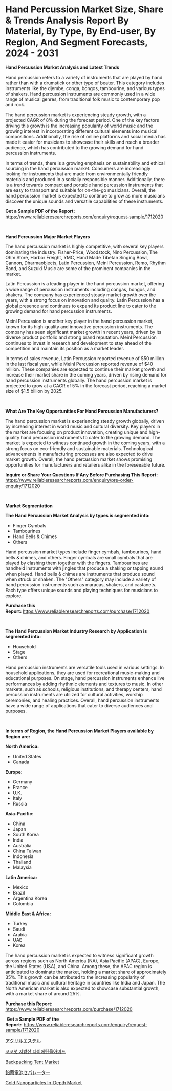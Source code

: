 <p><h1>Hand Percussion Market Size, Share & Trends Analysis Report By Material, By Type, By End-user, By Region, And Segment Forecasts, 2024 - 2031</h1></p><p><strong>Hand Percussion Market Analysis and Latest Trends</strong></p>
<p><p>Hand percussion refers to a variety of instruments that are played by hand rather than with a drumstick or other type of beater. This category includes instruments like the djembe, conga, bongos, tambourine, and various types of shakers. Hand percussion instruments are commonly used in a wide range of musical genres, from traditional folk music to contemporary pop and rock.</p><p>The hand percussion market is experiencing steady growth, with a projected CAGR of 8% during the forecast period. One of the key factors driving this growth is the increasing popularity of world music and the growing interest in incorporating different cultural elements into musical compositions. Additionally, the rise of online platforms and social media has made it easier for musicians to showcase their skills and reach a broader audience, which has contributed to the growing demand for hand percussion instruments.</p><p>In terms of trends, there is a growing emphasis on sustainability and ethical sourcing in the hand percussion market. Consumers are increasingly looking for instruments that are made from environmentally friendly materials and produced in a socially responsible manner. Additionally, there is a trend towards compact and portable hand percussion instruments that are easy to transport and suitable for on-the-go musicians. Overall, the hand percussion market is expected to continue to grow as more musicians discover the unique sounds and versatile capabilities of these instruments.</p></p>
<p><strong>Get a Sample PDF of the Report:&nbsp;</strong> <a href="https://www.reliableresearchreports.com/enquiry/request-sample/1712020">https://www.reliableresearchreports.com/enquiry/request-sample/1712020</a></p>
<p>&nbsp;</p>
<p><strong>Hand Percussion Major Market Players</strong></p>
<p><p>The hand percussion market is highly competitive, with several key players dominating the industry. Fisher-Price, Woodstock, Nino Percussion, The Ohm Store, Harbor Freight, YMC, Hand Made Tibetan Singing Bowl, Cannon, Dharmaobjects, Latin Percussion, Meinl Percussion, Remo, Rhythm Band, and Suzuki Music are some of the prominent companies in the market.</p><p>Latin Percussion is a leading player in the hand percussion market, offering a wide range of percussion instruments including congas, bongos, and shakers. The company has experienced steady market growth over the years, with a strong focus on innovation and quality. Latin Percussion has a global presence and continues to expand its product line to cater to the growing demand for hand percussion instruments.</p><p>Meinl Percussion is another key player in the hand percussion market, known for its high-quality and innovative percussion instruments. The company has seen significant market growth in recent years, driven by its diverse product portfolio and strong brand reputation. Meinl Percussion continues to invest in research and development to stay ahead of the competition and maintain its position as a market leader.</p><p>In terms of sales revenue, Latin Percussion reported revenue of $50 million in the last fiscal year, while Meinl Percussion reported revenue of $40 million. These companies are expected to continue their market growth and increase their market share in the coming years, driven by rising demand for hand percussion instruments globally. The hand percussion market is projected to grow at a CAGR of 5% in the forecast period, reaching a market size of $1.5 billion by 2025.</p></p>
<p>&nbsp;</p>
<p><strong>What Are The Key Opportunities For Hand Percussion Manufacturers?</strong></p>
<p><p>The hand percussion market is experiencing steady growth globally, driven by increasing interest in world music and cultural diversity. Key players in the market are focusing on product innovation, creating unique and high-quality hand percussion instruments to cater to the growing demand. The market is expected to witness continued growth in the coming years, with a strong focus on eco-friendly and sustainable materials. Technological advancements in manufacturing processes are also expected to drive market growth. Overall, the hand percussion market shows promising opportunities for manufacturers and retailers alike in the foreseeable future.</p></p>
<p><strong>Inquire or Share Your Questions If Any Before Purchasing This Report:</strong> <a href="https://www.reliableresearchreports.com/enquiry/pre-order-enquiry/1712020">https://www.reliableresearchreports.com/enquiry/pre-order-enquiry/1712020</a></p>
<p>&nbsp;</p>
<p><strong>Market Segmentation</strong></p>
<p><strong>The Hand Percussion Market Analysis by types is segmented into:</strong></p>
<p><ul><li>Finger Cymbals</li><li>Tambourines</li><li>Hand Bells & Chimes</li><li>Others</li></ul></p>
<p><p>Hand percussion market types include finger cymbals, tambourines, hand bells & chimes, and others. Finger cymbals are small cymbals that are played by clashing them together with the fingers. Tambourines are handheld instruments with jingles that produce a shaking or tapping sound when played. Hand bells & chimes are instruments that produce sound when struck or shaken. The "Others" category may include a variety of hand percussion instruments such as maracas, shakers, and castanets. Each type offers unique sounds and playing techniques for musicians to explore.</p></p>
<p><strong>Purchase this Report:&nbsp;</strong><a href="https://www.reliableresearchreports.com/purchase/1712020">https://www.reliableresearchreports.com/purchase/1712020</a></p>
<p>&nbsp;</p>
<p><strong>The Hand Percussion Market Industry Research by Application is segmented into:</strong></p>
<p><ul><li>Household</li><li>Stage</li><li>Others</li></ul></p>
<p><p>Hand percussion instruments are versatile tools used in various settings. In household applications, they are used for recreational music-making and educational purposes. On stage, hand percussion instruments enhance live performances by adding rhythmic elements and textures to music. In other markets, such as schools, religious institutions, and therapy centers, hand percussion instruments are utilized for cultural activities, worship ceremonies, and healing practices. Overall, hand percussion instruments have a wide range of applications that cater to diverse audiences and purposes.</p></p>
<p>&nbsp;</p>
<p><strong>In terms of Region, the Hand Percussion Market Players available by Region are:</strong></p>
<p>
    <p> <strong> North America: </strong>
        <ul>
            <li>United States</li>
            <li>Canada</li>
        </ul>
        </p> 
    <p> <strong> Europe: </strong>
        <ul>
            <li>Germany</li>
            <li>France</li>
            <li>U.K.</li>
            <li>Italy</li>
            <li>Russia</li>
        </ul>
        </p> 
    <p> <strong> Asia-Pacific: </strong>
        <ul>
            <li>China</li>
            <li>Japan</li>
            <li>South Korea</li>
            <li>India</li>
            <li>Australia</li>
            <li>China Taiwan</li>
            <li>Indonesia</li>
            <li>Thailand</li>
            <li>Malaysia</li>
        </ul>
        </p> 
    <p> <strong> Latin America: </strong>
        <ul>
            <li>Mexico</li>
            <li>Brazil</li>
            <li>Argentina Korea</li>
            <li>Colombia</li>
        </ul>
        </p> 
    <p> <strong> Middle East & Africa: </strong>
        <ul>
            <li>Turkey</li>
            <li>Saudi</li>
            <li>Arabia</li>
            <li>UAE</li>
            <li>Korea</li>
        </ul>
    </p>
    </p>
<p><p>The hand percussion market is expected to witness significant growth across regions such as North America (NA), Asia Pacific (APAC), Europe, the United States (USA), and China. Among these, the APAC region is anticipated to dominate the market, holding a market share of approximately 35%. This growth can be attributed to the increasing popularity of traditional music and cultural heritage in countries like India and Japan. The North American market is also expected to showcase substantial growth, with a market share of around 25%.</p></p>
<p><strong>Purchase this Report: </strong><a href="https://www.reliableresearchreports.com/purchase/1712020">https://www.reliableresearchreports.com/purchase/1712020</a></p>
<p>&nbsp;<strong>Get a Sample PDF of the Report:&nbsp;&nbsp;</strong><a href="https://www.reliableresearchreports.com/enquiry/request-sample/1712020">https://www.reliableresearchreports.com/enquiry/request-sample/1712020</a></p>
<p><strong></strong></p>
<p><p><a href="https://github.com/jkjreqjscoxx7/Market-Research-Report-List-1/blob/main/12952326305.md">アクリルエステル</a></p><p><a href="https://github.com/nuekbpymrrz5/Market-Research-Report-List-1/blob/main/20118695667.md">코코넛 지방산 다이에탄올아미드</a></p><p><a href="https://github.com/brenzgnarento/Market-Research-Report-List-1/blob/main/backpacking-tent-market.md">Backpacking Tent Market</a></p><p><a href="https://github.com/hilmi-2a/Market-Research-Report-List-1/blob/main/47313336306.md">鉛蓄電池セパレーター</a></p><p><a href="https://issuu.com/reportprime-2/docs/gold-nanoparticles-in-depth-market-size-2030.pptx">Gold Nanoparticles In-Depth Market</a></p></p>